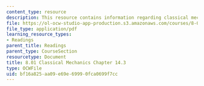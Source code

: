 ```yaml
---
content_type: resource
description: This resource contains information regarding classical mechanics.
file: https://ol-ocw-studio-app-production.s3.amazonaws.com/courses/8-01sc-classical-mechanics-fall-2016/bf16a825aa09e69e69990fca0699f7cc_MIT8_01F16_chapter14.3.pdf
file_type: application/pdf
learning_resource_types:
- Readings
parent_title: Readings
parent_type: CourseSection
resourcetype: Document
title: 8.01 Classical Mechanics Chapter 14.3
type: OCWFile
uid: bf16a825-aa09-e69e-6999-0fca0699f7cc
---
```


